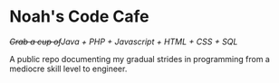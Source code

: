# Noah's Code Cafe


<i>~~Grab a cup of~~Java + PHP + Javascript + HTML + CSS + SQL</i>

A public repo documenting my gradual strides in programming from a mediocre skill level to engineer.
